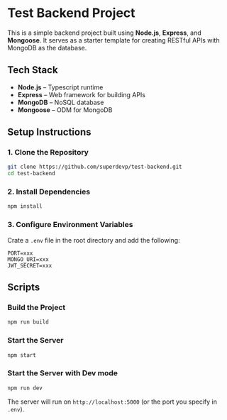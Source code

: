 # Test Backend Project

This is a simple backend project built using **Node.js**, **Express**, and **Mongoose**. It serves as a starter template for creating RESTful APIs with MongoDB as the database.

## Tech Stack

- **Node.js** – Typescript runtime
- **Express** – Web framework for building APIs
- **MongoDB** – NoSQL database
- **Mongoose** – ODM for MongoDB

## Setup Instructions

### 1. Clone the Repository
```bash
git clone https://github.com/superdevp/test-backend.git
cd test-backend
```
### 2. Install Dependencies
```bash
npm install
```
### 3. Configure Environment Variables
Crate a `.env` file in the root directory and add the following:
```env
PORT=xxx
MONGO_URI=xxx
JWT_SECRET=xxx
```
## Scripts
### Build the Project
```bash
npm run build
```
### Start the Server
```bash
npm start
```
### Start the Server with Dev mode
```bash
npm run dev
```
The server will run on `http://localhost:5000` (or the port you specify in `.env`).
